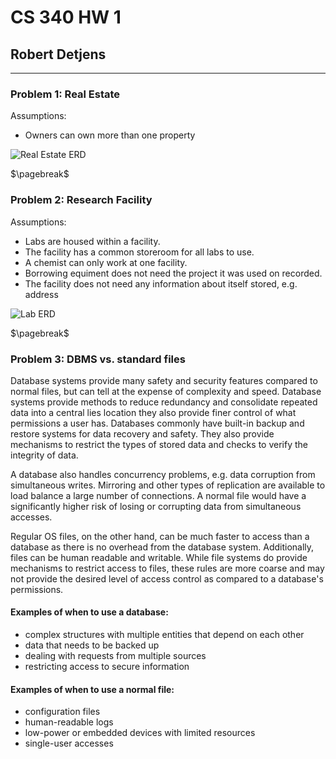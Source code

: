 # CS 340 HW 1

## Robert Detjens

---

### Problem 1: Real Estate

Assumptions:

- Owners can own more than one property

![Real Estate ERD](https://i.imgur.com/qnHtNRB.png)

$\pagebreak$

### Problem 2: Research Facility

Assumptions:

- Labs are housed within a facility.
- The facility has a common storeroom for all labs to use.
- A chemist can only work at one facility.
- Borrowing equiment does not need the project it was used on recorded.
- The facility does not need any information about itself stored, e.g. address

![Lab ERD](https://i.imgur.com/jvr9BHk.png)

$\pagebreak$

### Problem 3: DBMS vs. standard files

Database systems provide many safety and security features compared to normal files, but can tell at the expense of complexity and speed. Database systems provide methods to reduce redundancy and consolidate repeated data into a central lies location they also provide finer control of what permissions a user has. Databases commonly have built-in backup and restore systems for data recovery and safety. They also provide mechanisms to restrict the types of stored data and checks to verify the integrity of data.

A database also handles concurrency problems, e.g. data corruption from simultaneous writes. Mirroring and other types of replication are available to load balance a large number of connections. A normal file would have a significantly higher risk of losing or corrupting data from simultaneous accesses.

Regular OS files, on the other hand, can be much faster to access than a database as there is no overhead from the database system. Additionally, files can be human readable and writable. While file systems do provide mechanisms to restrict access to files, these rules are more coarse and may not provide the desired level of access control as compared to a database's permissions.

#### Examples of when to use a database:

- complex structures with multiple entities that depend on each other
- data that needs to be backed up
- dealing with requests from multiple sources
- restricting access to secure information

#### Examples of when to use a normal file:

- configuration files
- human-readable logs
- low-power or embedded devices with limited resources
- single-user accesses
